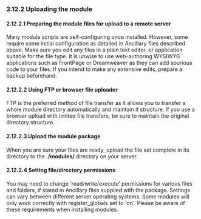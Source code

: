 ### 2.12.2	Uploading the module

#### 2.12.2.1	Preparing the module files for upload to a remote server

Many module scripts are self-configuring once installed. However, some require some initial configuration as detailed in Ancillary files described above. Make sure you edit any files in a plain text editor, or application suitable for the file type. It is unwise to use web-authoring WYSIWYG applications such as FrontPage or Dreamweaver as they can add spurious code to your files. If you intend to make any extensive edits, prepare a backup beforehand.
#### 2.12.2.2	Using FTP or browser file uploader

FTP is the preferred method of file transfer as it allows you to transfer a whole module directory automatically and maintain it structure. 
If you use a browser upload with limited file transfers, be sure to maintain the original directory structure.
#### 2.12.2.3	Upload the module package

When you are sure your files are ready, upload the file set complete in its directory to the  **./modules/** directory on your server. 
#### 2.12.2.4	Setting file/directory permissions

You may need to change ‘read/write/execute’ permissions for various files and folders, if stated in Ancillary files supplied with the package. Settings can vary between different server operating systems. Some modules will only work correctly with register_globals set to 'on'. Please be aware of these requirements when installing modules. 
